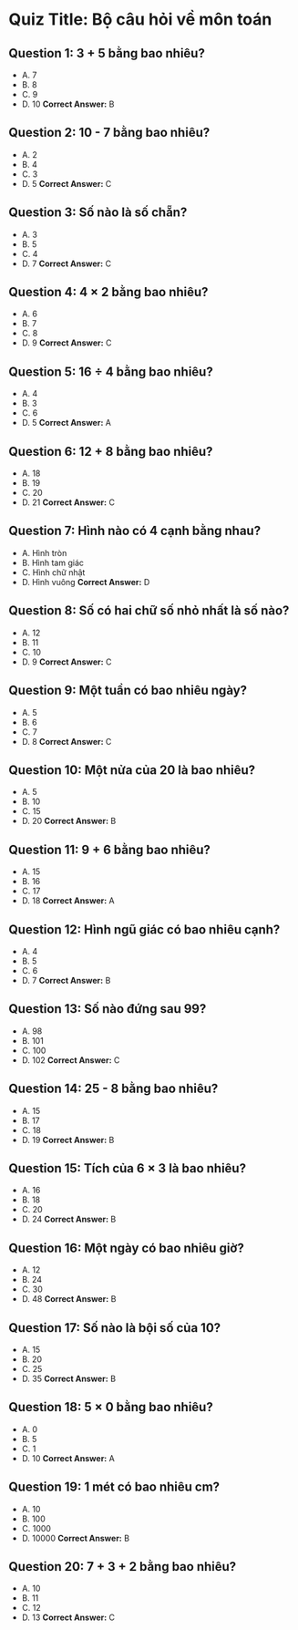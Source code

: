 # Quiz Title: Bộ câu hỏi về môn toán

## Question 1: 3 + 5 bằng bao nhiêu?

-   A. 7
-   B. 8
-   C. 9
-   D. 10
    **Correct Answer:** B

## Question 2: 10 - 7 bằng bao nhiêu?

-   A. 2
-   B. 4
-   C. 3
-   D. 5
    **Correct Answer:** C

## Question 3: Số nào là số chẵn?

-   A. 3
-   B. 5
-   C. 4
-   D. 7
    **Correct Answer:** C

## Question 4: 4 × 2 bằng bao nhiêu?

-   A. 6
-   B. 7
-   C. 8
-   D. 9
    **Correct Answer:** C

## Question 5: 16 ÷ 4 bằng bao nhiêu?

-   A. 4
-   B. 3
-   C. 6
-   D. 5
    **Correct Answer:** A

## Question 6: 12 + 8 bằng bao nhiêu?

-   A. 18
-   B. 19
-   C. 20
-   D. 21
    **Correct Answer:** C

## Question 7: Hình nào có 4 cạnh bằng nhau?

-   A. Hình tròn
-   B. Hình tam giác
-   C. Hình chữ nhật
-   D. Hình vuông
    **Correct Answer:** D

## Question 8: Số có hai chữ số nhỏ nhất là số nào?

-   A. 12
-   B. 11
-   C. 10
-   D. 9
    **Correct Answer:** C

## Question 9: Một tuần có bao nhiêu ngày?

-   A. 5
-   B. 6
-   C. 7
-   D. 8
    **Correct Answer:** C

## Question 10: Một nửa của 20 là bao nhiêu?

-   A. 5
-   B. 10
-   C. 15
-   D. 20
    **Correct Answer:** B

## Question 11: 9 + 6 bằng bao nhiêu?

-   A. 15
-   B. 16
-   C. 17
-   D. 18
    **Correct Answer:** A

## Question 12: Hình ngũ giác có bao nhiêu cạnh?

-   A. 4
-   B. 5
-   C. 6
-   D. 7
    **Correct Answer:** B

## Question 13: Số nào đứng sau 99?

-   A. 98
-   B. 101
-   C. 100
-   D. 102
    **Correct Answer:** C

## Question 14: 25 - 8 bằng bao nhiêu?

-   A. 15
-   B. 17
-   C. 18
-   D. 19
    **Correct Answer:** B

## Question 15: Tích của 6 × 3 là bao nhiêu?

-   A. 16
-   B. 18
-   C. 20
-   D. 24
    **Correct Answer:** B

## Question 16: Một ngày có bao nhiêu giờ?

-   A. 12
-   B. 24
-   C. 30
-   D. 48
    **Correct Answer:** B

## Question 17: Số nào là bội số của 10?

-   A. 15
-   B. 20
-   C. 25
-   D. 35
    **Correct Answer:** B

## Question 18: 5 × 0 bằng bao nhiêu?

-   A. 0
-   B. 5
-   C. 1
-   D. 10
    **Correct Answer:** A

## Question 19: 1 mét có bao nhiêu cm?

-   A. 10
-   B. 100
-   C. 1000
-   D. 10000
    **Correct Answer:** B

## Question 20: 7 + 3 + 2 bằng bao nhiêu?

-   A. 10
-   B. 11
-   C. 12
-   D. 13
    **Correct Answer:** C
